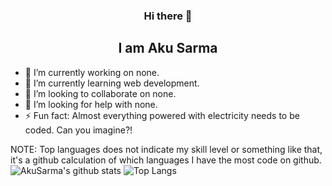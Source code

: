 <div align="center">
  <h3>Hi there 👋</h3>
    <h2>I am Aku Sarma</h2>
</div>

- 🔭 I’m currently working on none.
- 🌱 I’m currently learning web development.
- 👯 I’m looking to collaborate on none.
- 🤔 I’m looking for help with none.
- ⚡ Fun fact: Almost everything powered with electricity needs to be coded. Can you imagine?!

NOTE: Top languages does not indicate my skill level or something like that, it's a github calculation of which languages I have the most code on github.
<br>
![AkuSarma's github stats](https://github-readme-stats.vercel.app/api?username=AkuSarma&show_icons=true&count_private=true&theme=radical)
![Top Langs](https://github-readme-stats.vercel.app/api/top-langs/?username=AkuSarma&theme=radical)
